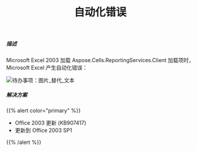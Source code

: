 ﻿---
title: 自动化错误
type: docs
weight: 10
url: /zh/reportingservices/automation-error/
---
##### **描述**
Microsoft Excel 2003 加载 Aspose.Cells.ReportingServices.Client 加载项时，Microsoft Excel 产生自动化错误：

![待办事项：图片_替代_文本](automation-error_1.png)
##### **解决方案**
{{% alert color="primary" %}} 

- Office 2003 更新 (KB907417)
- 更新到 Office 2003 SP1

{{% /alert %}}
